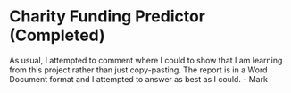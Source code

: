 # Charity Funding Predictor (Completed)
As usual, I attempted to comment where I could to show that I am learning from this project rather than just copy-pasting. The report is in a Word Document format and I attempted to answer as best as I could. - Mark
